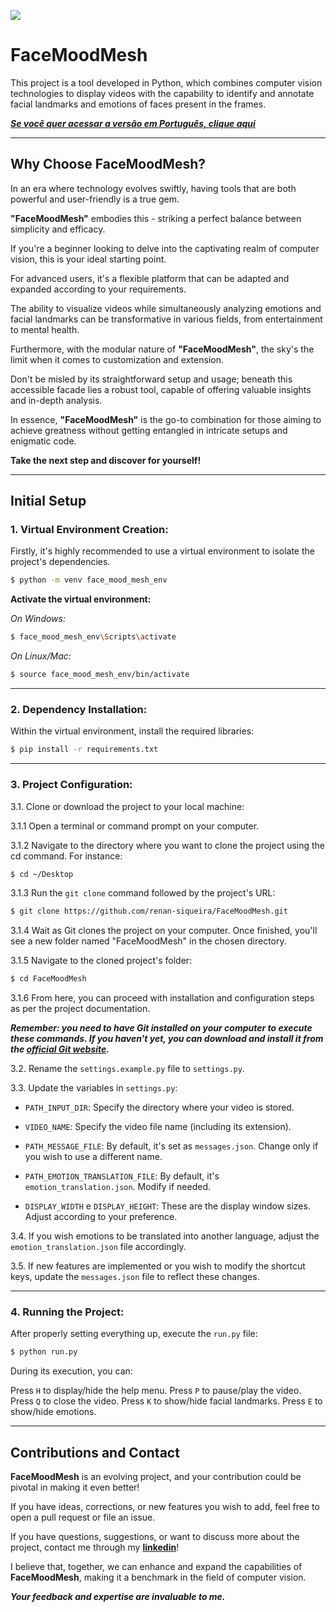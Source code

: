 ![](https://github.com/renan-siqueira/FaceMoodMesh/blob/main/presentation.gif)

# FaceMoodMesh

This project is a tool developed in Python, which combines computer vision technologies to display videos with the capability to identify and annotate facial landmarks and emotions of faces present in the frames.

*__[Se você quer acessar a versão em Português, clique aqui](https://github.com/renan-siqueira/FaceMoodMesh-pt-BR)__*

---

## Why Choose FaceMoodMesh?

In an era where technology evolves swiftly, having tools that are both powerful and user-friendly is a true gem.

__"FaceMoodMesh"__ embodies this - striking a perfect balance between simplicity and efficacy.

If you're a beginner looking to delve into the captivating realm of computer vision, this is your ideal starting point.

For advanced users, it's a flexible platform that can be adapted and expanded according to your requirements.

The ability to visualize videos while simultaneously analyzing emotions and facial landmarks can be transformative in various fields, from entertainment to mental health.

Furthermore, with the modular nature of __"FaceMoodMesh"__, the sky's the limit when it comes to customization and extension.

Don't be misled by its straightforward setup and usage; beneath this accessible facade lies a robust tool, capable of offering valuable insights and in-depth analysis.

In essence, __"FaceMoodMesh"__ is the go-to combination for those aiming to achieve greatness without getting entangled in intricate setups and enigmatic code.

__Take the next step and discover for yourself!__

---

## Initial Setup

### 1. Virtual Environment Creation:

Firstly, it's highly recommended to use a virtual environment to isolate the project's dependencies.

```bash
$ python -m venv face_mood_mesh_env
```

__Activate the virtual environment:__

_On Windows:_
```bash
$ face_mood_mesh_env\Scripts\activate
```

_On Linux/Mac:_
```bash
$ source face_mood_mesh_env/bin/activate
```

---

### 2. Dependency Installation:

Within the virtual environment, install the required libraries:
```bash
$ pip install -r requirements.txt
```

---

### 3. Project Configuration:

3.1. Clone or download the project to your local machine:

3.1.1 Open a terminal or command prompt on your computer.

3.1.2 Navigate to the directory where you want to clone the project using the cd command. For instance:

```bash
$ cd ~/Desktop
```

3.1.3 Run the `git clone` command followed by the project's URL:

```bash
$ git clone https://github.com/renan-siqueira/FaceMoodMesh.git
```

3.1.4 Wait as Git clones the project on your computer. Once finished, you'll see a new folder named "FaceMoodMesh" in the chosen directory.

3.1.5 Navigate to the cloned project's folder:

```bash
$ cd FaceMoodMesh
```

3.1.6 From here, you can proceed with installation and configuration steps as per the project documentation.

*__Remember: you need to have Git installed on your computer to execute these commands. If you haven't yet, you can download and install it from the [official Git website](https://git-scm.com/).__*

3.2. Rename the `settings.example.py` file to `settings.py`.

3.3. Update the variables in `settings.py`:

* `PATH_INPUT_DIR`: Specify the directory where your video is stored.

* `VIDEO_NAME`: Specify the video file name (including its extension).

* `PATH_MESSAGE_FILE`: By default, it's set as `messages.json`. Change only if you wish to use a different name.

* `PATH_EMOTION_TRANSLATION_FILE`: By default, it's `emotion_translation.json`. Modify if needed.

* `DISPLAY_WIDTH` e `DISPLAY_HEIGHT`: These are the display window sizes. Adjust according to your preference.

3.4. If you wish emotions to be translated into another language, adjust the `emotion_translation.json` file accordingly.

3.5. If new features are implemented or you wish to modify the shortcut keys, update the `messages.json` file to reflect these changes.

---

### 4. Running the Project:

After properly setting everything up, execute the `run.py` file:

```bash
$ python run.py
```

During its execution, you can:

Press `H` to display/hide the help menu.
Press `P` to pause/play the video.
Press `Q` to close the video.
Press `K` to show/hide facial landmarks.
Press `E` to show/hide emotions.

---

## Contributions and Contact

__FaceMoodMesh__ is an evolving project, and your contribution could be pivotal in making it even better!

If you have ideas, corrections, or new features you wish to add, feel free to open a pull request or file an issue.

If you have questions, suggestions, or want to discuss more about the project, contact me through my __[linkedin](https://www.linkedin.com/in/renan-siqueira-antonio-9b587054/)__!

I believe that, together, we can enhance and expand the capabilities of __FaceMoodMesh__, making it a benchmark in the field of computer vision.

*__Your feedback and expertise are invaluable to me.__*
